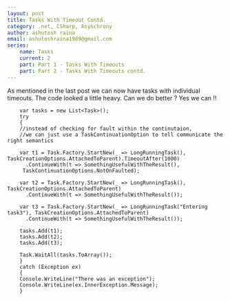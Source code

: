 ```yaml
---
layout: post
title: Tasks With Timeout Contd.
category: .net, CSharp, Asynchrony
author: ashutosh raina
email: ashutoshraina1989@gmail.com
series:
	name: Tasks
	current: 2
	part: Part 1 - Tasks With Timeouts
	part: Part 2 - Tasks With Timeouts contd.
---
```


As mentioned in the last post we can now have tasks with individual timeouts. The code looked a little heavy. Can we do better ? Yes we can !!


		var tasks = new List<Task>();
		try
		{
		//instead of checking for fault within the continutaion, 
		//we can just use a TaskContinuationOption to tell communicate the right semantics
		
		var t1 = Task.Factory.StartNew(_ => LongRunningTask(), TaskCreationOptions.AttachedToParent).TimeoutAfter(1000)
		  .ContinueWith(t => SomethingUsefulWithTheResult(), 
		 TaskContinuationOptions.NotOnFaulted);
		
		var t2 = Task.Factory.StartNew(_ => LongRunningTask(), TaskCreationOptions.AttachedToParent)
		  .ContinueWith(t => SomethingUsefulWithTheResult());
		
		var t3 = Task.Factory.StartNew(_ => LongRunningTask("Entering task3"), TaskCreationOptions.AttachedToParent)
		  .ContinueWith(t => SomethingUsefulWithTheResult());
		
		tasks.Add(t1);
		tasks.Add(t2);
		tasks.Add(t3);
		
		Task.WaitAll(tasks.ToArray());
		}
		catch (Exception ex)
		{
		Console.WriteLine("There was an exception");
		Console.WriteLine(ex.InnerException.Message);   
		}

